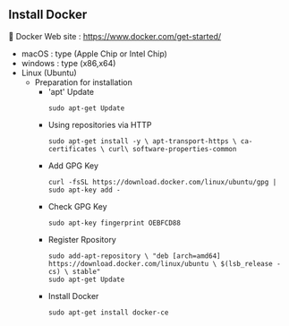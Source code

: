## Install Docker 
🔌 Docker Web site : https://www.docker.com/get-started/
+ macOS : type (Apple Chip or Intel Chip)
+ windows : type (x86,x64)
+ Linux (Ubuntu)
  + Preparation for installation
    + 'apt' Update
      ```
      sudo apt-get Update
    + Using repositories via HTTP
       ```
       sudo apt-get install -y \ apt-transport-https \ ca-certificates \ curl\ software-properties-common
    + Add GPG Key
      ```
      curl -fsSL https://download.docker.com/linux/ubuntu/gpg | sudo apt-key add -
    + Check GPG Key
      ```
      sudo apt-key fingerprint OEBFCD88
    + Register Rpository
      ```
      sudo add-apt-repository \ "deb [arch=amd64] https://download.docker.com/linux/ubuntu \ $(lsb_release -cs) \ stable"
      sudo apt-get Update
    + Install Docker
      ```
      sudo apt-get install docker-ce
